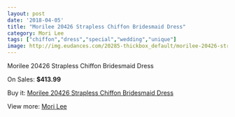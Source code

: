 ```yaml
---
layout: post
date: '2018-04-05'
title: "Morilee 20426 Strapless Chiffon Bridesmaid Dress"
category: Mori Lee
tags: ["chiffon","dress","special","wedding","unique"]
image: http://img.eudances.com/20285-thickbox_default/morilee-20426-strapless-chiffon-bridesmaid-dress.jpg
---
```

Morilee 20426 Strapless Chiffon Bridesmaid Dress

On Sales: **$413.99**
<a href="https://www.eudances.com/en/mori-lee/6081-morilee-20426-strapless-chiffon-bridesmaid-dress.html"><amp-img layout="responsive" width="600" height="600" src="//img.eudances.com/20285-thickbox_default/morilee-20426-strapless-chiffon-bridesmaid-dress.jpg" alt="Morilee 20426 Strapless Chiffon Bridesmaid Dress 0" /></a>

Buy it: [Morilee 20426 Strapless Chiffon Bridesmaid Dress](https://www.eudances.com/en/mori-lee/6081-morilee-20426-strapless-chiffon-bridesmaid-dress.html "Morilee 20426 Strapless Chiffon Bridesmaid Dress")

View more: [Mori Lee](https://www.eudances.com/en/65-mori-lee "Mori Lee")